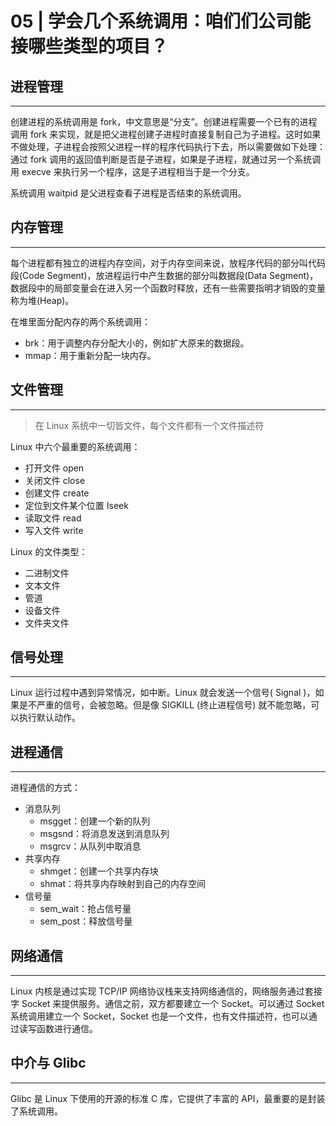# 05 | 学会几个系统调用：咱们们公司能接哪些类型的项目？

## 进程管理

------

创建进程的系统调用是 fork，中文意思是“分支”。创建进程需要一个已有的进程调用 fork 来实现，就是把父进程创建子进程时直接复制自己为子进程。这时如果不做处理，子进程会按照父进程一样的程序代码执行下去，所以需要做如下处理：通过 fork 调用的返回值判断是否是子进程，如果是子进程，就通过另一个系统调用 execve 来执行另一个程序，这是子进程相当于是一个分支。

系统调用 waitpid 是父进程查看子进程是否结束的系统调用。

## 内存管理

------

每个进程都有独立的进程内存空间，对于内存空间来说，放程序代码的部分叫代码段(Code Segment)，放进程运行中产生数据的部分叫数据段(Data Segment)，数据段中的局部变量会在进入另一个函数时释放，还有一些需要指明才销毁的变量称为堆(Heap)。

在堆里面分配内存的两个系统调用：

- brk：用于调整内存分配大小的，例如扩大原来的数据段。
- mmap：用于重新分配一块内存。

## 文件管理

------



> 在 Linux 系统中一切皆文件，每个文件都有一个文件描述符

Linux 中六个最重要的系统调用：

+ 打开文件 open
+ 关闭文件 close
+ 创建文件 create
+ 定位到文件某个位置 Iseek
+ 读取文件 read
+ 写入文件 write

Linux 的文件类型：

+ 二进制文件
+ 文本文件
+ 管道
+ 设备文件
+ 文件夹文件

## 信号处理

------

Linux 运行过程中遇到异常情况，如中断。Linux 就会发送一个信号( Signal )，如果是不严重的信号，会被忽略。但是像 SIGKILL (终止进程信号) 就不能忽略，可以执行默认动作。

## 进程通信

------

进程通信的方式：

+ 消息队列
  + msgget：创建一个新的队列
  + msgsnd：将消息发送到消息队列
  + msgrcv：从队列中取消息
+ 共享内存
  - shmget：创建一个共享内存块
  - shmat：将共享内存映射到自己的内存空间
+ 信号量
  - sem_wait：抢占信号量
  - sem_post：释放信号量

## 网络通信

------

Linux 内核是通过实现 TCP/IP 网络协议栈来支持网络通信的，网络服务通过套接字 Socket 来提供服务。通信之前，双方都要建立一个 Socket。可以通过 Socket 系统调用建立一个 Socket，Socket 也是一个文件，也有文件描述符，也可以通过读写函数进行通信。

## 中介与 Glibc

------

Glibc 是 Linux 下使用的开源的标准 C 库，它提供了丰富的 API，最重要的是封装了系统调用。

